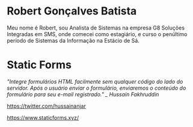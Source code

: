 # Robert Gonçalves Batista

Meu nome é Robert, sou Analista de Sistemas na empresa G8 Soluções Integradas em SMS, onde comecei como estagiário, e curso o penúltimo período de Sistemas da Informação na Estácio de Sá.

# Static Forms

_"Integre formulários HTML facilmente sem qualquer código do lado do servidor. Após o usuário enviar o formulário, enviaremos o conteúdo do formulário para seu e-mail registrado."_
_\_ Hussain Fakhruddin_

https://twitter.com/hussainanjar

https://www.staticforms.xyz/
